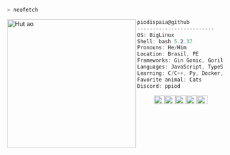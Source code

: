 ```zsh
> neofetch
```

<img align="left" src="https://i.imgur.com/Rge4dsX.png" alt="Hut ao" width="300" /> 

```csharp
piodispaia@github
-------------------------
OS: BigLinux
Shell: bash 5.2.37 
Pronouns: He/Him
Location: Brasil, PE
Frameworks: Gin Gonic, Gorilla, Express
Languages: JavaScript, TypeScript, Go
Learning: C/C++, Py, Docker, Kubernetes
Favorite animal: Cats
Discord: ppiod
```
<p align="left">
  &nbsp; &nbsp; &nbsp; &nbsp; &nbsp;
  <img alt="#474342" src="https://via.placeholder.com/15/474342/000000?text=+" width="25" height="20" /><img alt="#fbedf6" src="https://via.placeholder.com/15/fbedf6/000000?text=+" width="25" height="20" /><img alt="#c9594d" src="https://via.placeholder.com/15/c9594d/000000?text=+" width="25" height="20" /><img alt="#f8b9b2" src="https://via.placeholder.com/15/f8b9b2/000000?text=+" width="25" height="20" /><img alt="#ae9c9d" src="https://via.placeholder.com/15/ae9c9d/000000?text=+" width="25" height="20" />
</p>
